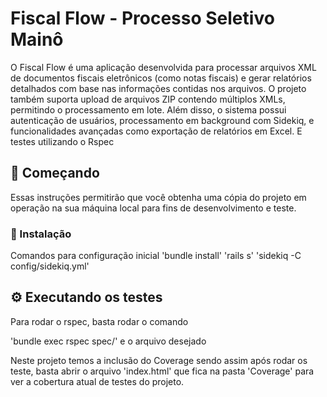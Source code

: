 # Fiscal Flow - Processo Seletivo Mainô

O Fiscal Flow é uma aplicação desenvolvida para processar arquivos XML de documentos fiscais eletrônicos (como notas fiscais) e gerar relatórios detalhados com base nas informações contidas nos arquivos. O projeto também suporta upload de arquivos ZIP contendo múltiplos XMLs, permitindo o processamento em lote. Além disso, o sistema possui autenticação de usuários, processamento em background com Sidekiq, e funcionalidades avançadas como exportação de relatórios em Excel. E testes utilizando o Rspec

## 🚀 Começando

Essas instruções permitirão que você obtenha uma cópia do projeto em operação na sua máquina local para fins de desenvolvimento e teste.


### 🔧 Instalação

Comandos para configuração inicial
'bundle install'
'rails s' 
'sidekiq -C config/sidekiq.yml' 

## ⚙️ Executando os testes

Para rodar o rspec, basta rodar o comando

'bundle exec rspec spec/' e o arquivo desejado

Neste projeto temos a inclusão do Coverage sendo assim após rodar os teste, basta abrir o arquivo 'index.html' que fica na pasta 'Coverage' para ver a cobertura atual de testes do projeto.


